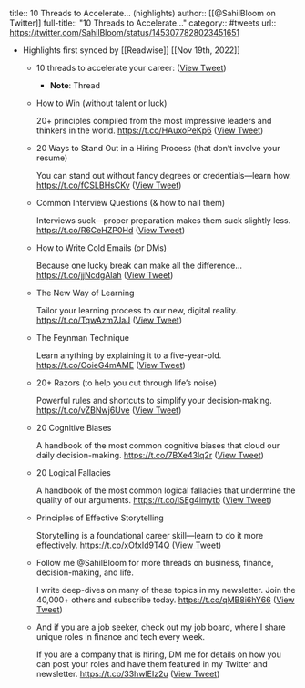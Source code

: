title:: 10 Threads to Accelerate... (highlights)
author:: [[@SahilBloom on Twitter]]
full-title:: "10 Threads to Accelerate..."
category:: #tweets
url:: https://twitter.com/SahilBloom/status/1453077828023451651

- Highlights first synced by [[Readwise]] [[Nov 19th, 2022]]
	- 10 threads to accelerate your career: ([View Tweet](https://twitter.com/SahilBloom/status/1453077828023451651))
		- **Note**: Thread
	- How to Win (without talent or luck)
	  
	  20+ principles compiled from the most impressive leaders and thinkers in the world. https://t.co/HAuxoPeKp6 ([View Tweet](https://twitter.com/SahilBloom/status/1453077828841316352))
	- 20 Ways to Stand Out in a Hiring Process (that don’t involve your resume)
	  
	  You can stand out without fancy degrees or credentials—learn how. https://t.co/fCSLBHsCKv ([View Tweet](https://twitter.com/SahilBloom/status/1453077830317711360))
	- Common Interview Questions (& how to nail them)
	  
	  Interviews suck—proper preparation makes them suck slightly less. https://t.co/R6CeHZP0Hd ([View Tweet](https://twitter.com/SahilBloom/status/1453077832049954817))
	- How to Write Cold Emails (or DMs)
	  
	  Because one lucky break can make all the difference… https://t.co/jjNcdgAlah ([View Tweet](https://twitter.com/SahilBloom/status/1453077833597681665))
	- The New Way of Learning
	  
	  Tailor your learning process to our new, digital reality. https://t.co/TqwAzm7JaJ ([View Tweet](https://twitter.com/SahilBloom/status/1453077835099213828))
	- The Feynman Technique
	  
	  Learn anything by explaining it to a five-year-old. https://t.co/OoieG4mAME ([View Tweet](https://twitter.com/SahilBloom/status/1453077836609179649))
	- 20+ Razors (to help you cut through life’s noise)
	  
	  Powerful rules and shortcuts to simplify your decision-making. https://t.co/vZBNwj6Uve ([View Tweet](https://twitter.com/SahilBloom/status/1453077838718898176))
	- 20 Cognitive Biases
	  
	  A handbook of the most common cognitive biases that cloud our daily decision-making. https://t.co/7BXe43lq2r ([View Tweet](https://twitter.com/SahilBloom/status/1453077840220487681))
	- 20 Logical Fallacies
	  
	  A handbook of the most common logical fallacies that undermine the quality of our arguments. https://t.co/lSEg4imytb ([View Tweet](https://twitter.com/SahilBloom/status/1453077841822638086))
	- Principles of Effective Storytelling
	  
	  Storytelling is a foundational career skill—learn to do it more effectively. https://t.co/xOfxId9T4Q ([View Tweet](https://twitter.com/SahilBloom/status/1453077843374526465))
	- Follow me @SahilBloom for more threads on business, finance, decision-making, and life.
	  
	  I write deep-dives on many of these topics in my newsletter. Join the 40,000+ others and subscribe today. https://t.co/qMB8i6hY66 ([View Tweet](https://twitter.com/SahilBloom/status/1453077845186527233))
	- And if you are a job seeker, check out my job board, where I share unique roles in finance and tech every week.
	  
	  If you are a company that is hiring, DM me for details on how you can post your roles and have them featured in my Twitter and newsletter. https://t.co/33hwlEIz2u ([View Tweet](https://twitter.com/SahilBloom/status/1453077846293843971))